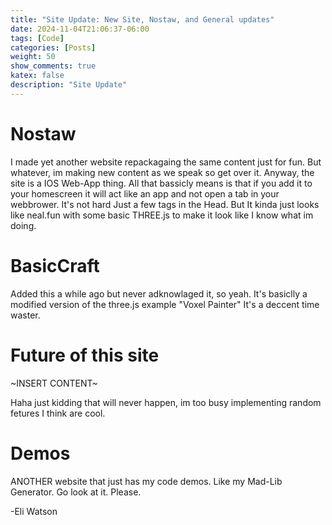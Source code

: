 ```yaml
---
title: "Site Update: New Site, Nostaw, and General updates"
date: 2024-11-04T21:06:37-06:00
tags: [Code]
categories: [Posts]
weight: 50
show_comments: true
katex: false
description: "Site Update"
---
```

# Nostaw

I made yet another website repackagaing the same content just for fun. But whatever, im making new content as we speak so get over it. Anyway, the site is a IOS Web-App thing. All that bassicly means is that if you add it to your homescreen it will act like an app and not open a tab in your webbrower. It's not hard Just a few tags in the Head. But It kinda just looks like neal.fun with some basic THREE.js to make it look like I know what im doing.

# BasicCraft

Added this a while ago but never adknowlaged it, so yeah. It's basiclly a modified version of the three.js example "Voxel Painter" It's a deccent time waster.

# Future of this site

~INSERT CONTENT~

Haha just kidding that will never happen, im too busy implementing random fetures  I think are cool. 

# Demos  
ANOTHER website that just has my code demos. Like my Mad-Lib Generator. Go look at it. Please.

-Eli Watson

